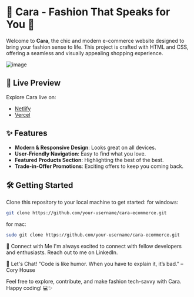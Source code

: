 # 🌟 Cara - Fashion That Speaks for You 🌟

Welcome to **Cara**, the chic and modern e-commerce website designed to bring your fashion sense to life. This project is crafted with HTML and CSS, offering a seamless and visually appealing shopping experience.

![image](https://github.com/user-attachments/assets/6e8c0664-fd21-42f0-a11e-bbeab8e3f6d0)

## 🚀 Live Preview

Explore Cara live on:

- [Netlify](https://fashionbycara.netlify.app/)
- [Vercel](https://fashionbycara.vercel.app/)

## ✨ Features

- **Modern & Responsive Design**: Looks great on all devices.
- **User-Friendly Navigation**: Easy to find what you love.
- **Featured Products Section**: Highlighting the best of the best.
- **Trade-in-Offer Promotions**: Exciting offers to keep you coming back.

## 🛠️ Getting Started

Clone this repository to your local machine to get started:
for windows:

```bash
git clone https://github.com/your-username/cara-ecommerce.git
```

for mac:

```bash
sudo git clone https://github.com/your-username/cara-ecommerce.git
```

🤝 Connect with Me
I'm always excited to connect with fellow developers and enthusiasts. Reach out to me on LinkedIn.

💬 Let's Chat!
"Code is like humor. When you have to explain it, it’s bad." – Cory House

Feel free to explore, contribute, and make fashion tech-savvy with Cara. Happy coding! 💻✨
